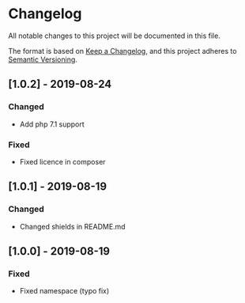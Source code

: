 # Changelog
All notable changes to this project will be documented in this file.

The format is based on [Keep a Changelog](https://keepachangelog.com/en/1.0.0/),
and this project adheres to [Semantic Versioning](https://semver.org/spec/v2.0.0.html).

## [1.0.2] - 2019-08-24
### Changed
- Add php 7.1 support
### Fixed
- Fixed licence in composer

## [1.0.1] - 2019-08-19
### Changed
- Changed shields in README.md 

## [1.0.0] - 2019-08-19
### Fixed
- Fixed namespace (typo fix)
